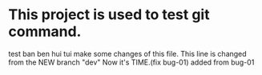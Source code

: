 # This project is used to test git command.
test ban ben hui tui
make some changes of this file.
This line is changed from the NEW branch "dev"
Now it's TIME.(fix bug-01)
added from bug-01